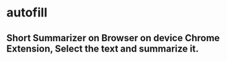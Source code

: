 # autofill

## Short Summarizer on Browser on device Chrome Extension, Select the text and summarize it.
